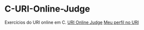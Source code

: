 # C-URI-Online-Judge
 Exercícios do URI online em C.
[URI Online Judge](https://www.urionlinejudge.com.br)
[Meu perfil no URI](https://www.urionlinejudge.com.br/judge/pt/profile/479428)
